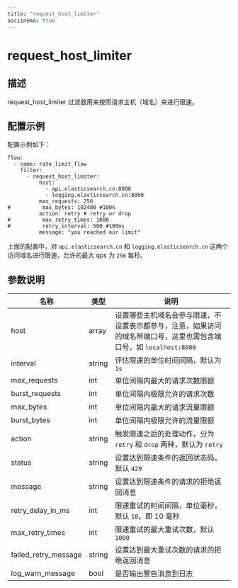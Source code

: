 ```yaml
---
title: "request_host_limiter"
asciinema: true
---
```


# request_host_limiter

## 描述

request_host_limiter 过滤器用来按照请求主机（域名）来进行限速。

## 配置示例

配置示例如下：

```
flow:
  - name: rate_limit_flow
    filter:
      - request_host_limiter:
          host:
            - api.elasticsearch.cn:8000
            - logging.elasticsearch.cn:8000
          max_requests: 256
#          max_bytes: 102400 #100k
          action: retry # retry or drop
#          max_retry_times: 1000
#          retry_interval: 500 #100ms
          message: "you reached our limit"
```

上面的配置中，对 `api.elasticsearch.cn` 和 `logging.elasticsearch.cn` 这两个访问域名进行限速，允许的最大 qps 为 `256` 每秒。

## 参数说明

| 名称                 | 类型   | 说明                                                                                                                |
| -------------------- | ------ | ------------------------------------------------------------------------------------------------------------------- |
| host                 | array  | 设置哪些主机域名会参与限速，不设置表示都参与，注意，如果访问的域名带端口号，这里也需包含端口号，如 `localhost:8080` |
| interval             | string | 评估限速的单位时间间隔，默认为 `1s`                                                                                 |
| max_requests         | int    | 单位间隔内最大的请求次数限额                                                                                        |
| burst_requests       | int    | 单位间隔内极限允许的请求次数                                                                                        |
| max_bytes            | int    | 单位间隔内最大的请求流量限额                                                                                        |
| burst_bytes          | int    | 单位间隔内极限允许的流量限额                                                                                        |
| action               | string | 触发限速之后的处理动作，分为 `retry` 和 `drop` 两种，默认为 `retry`                                                 |
| status               | string | 设置达到限速条件的返回状态码，默认 `429`                                                                            |
| message              | string | 设置达到限速条件的请求的拒绝返回消息                                                                                |
| retry_delay_in_ms    | int    | 限速重试的时间间隔，单位毫秒，默认 `10`，即 10 毫秒                                                                 |
| max_retry_times      | int    | 限速重试的最大重试次数，默认 `1000`                                                                                 |
| failed_retry_message | string | 设置达到最大重试次数的请求的拒绝返回消息                                                                            |
| log_warn_message     | bool   | 是否输出警告消息到日志                                                                                              |
